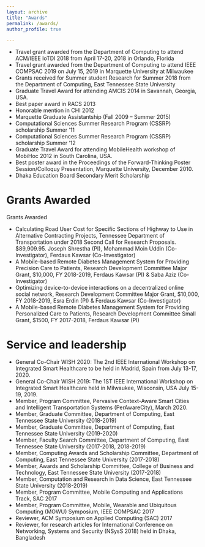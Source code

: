 ```yaml
---
layout: archive
title: "Awards"
permalink: /awards/
author_profile: true

---
```

*	Travel grant awarded from the Department of Computing to attend ACM/IEEE IoTDI 2018 from April 17-20, 2018 in Orlando, Florida
*	Travel grant awarded from the Department of Computing to attend IEEE COMPSAC 2019 on July 15, 2019 in Marquette University at Milwaukee 
*	Grants received for Summer student Research for Summer 2018 from the Department of Computing, East Tennessee State University
*	Graduate Travel Award for attending AMCIS 2014 in Savannah, Georgia, USA.
*	Best paper award in RACS 2013
*	Honorable mention in CHI 2012
*	Marquette Graduate Assistantship (Fall 2009 – Summer 2015)
*	Computational Sciences Summer Research Program (CSSRP) scholarship Summer ‘11
*	Computational Sciences Summer Research Program (CSSRP) scholarship Summer ‘12
*	Graduate Travel Award for attending MobileHealth workshop of MobiHoc 2012 in South Carolina, USA.
*	Best poster award in the Proceedings of the Forward-Thinking Poster Session/Colloquy Presentation, Marquette University, December 2010.
*	Dhaka Education Board Secondary Merit Scholarship



Grants Awarded
======
Grants Awarded
*	Calculating Road User Cost for Specific Sections of Highway to Use in Alternative Contracting Projects, Tennessee Department of Transportation under 2018 Second Call for Research Proposals. $89,909.95. Joseph Shrestha (PI), Mohammad Moin Uddin (Co-Investigator), Ferdaus Kawsar (Co-Investigator)
*	A Mobile-based Remote Diabetes Management System for Providing Precision Care to Patients, Research Development Committee Major Grant, $10,000, FY 2018-2019, Ferdaus Kawsar (PI) & Saba Aziz (Co-Investigator)
*	Optimizing device-to-device interactions on a decentralized online social network, Research Development Committee Major Grant, $10,000, FY 2018-2019, Esra Erdin (PI) & Ferdaus Kawsar (Co-Investigator)
*	A Mobile-based Remote Diabetes Management System for Providing Personalized Care to Patients, Research Development Committee Small Grant, $1500, FY 2017-2018, Ferdaus Kawsar (PI)

  
Service and leadership
======

* General Co-Chair WISH 2020: The 2nd IEEE International Workshop on Integrated Smart Healthcare to be held in Madrid, Spain from July 13-17, 2020.
* General Co-Chair WISH 2019: The 1ST IEEE International Workshop on Integrated Smart Healthcare held in Milwaukee, Wisconsin, USA July 15-19, 2019.
* Member, Program Committee, Pervasive Context-Aware Smart Cities and Intelligent Transportation Systems (PerAwareCity), March 2020. 
* Member, Graduate Committee, Department of Computing, East Tennessee State University (2018-2019)
* Member, Graduate Committee, Department of Computing, East Tennessee State University (2019-2020)
* Member, Faculty Search Committee, Department of Computing, East Tennessee State University (2017-2018, 2018-2019)
* Member, Computing Awards and Scholarship Committee, Department of Computing, East Tennessee State University (2017-2018)
* Member, Awards and Scholarship Committee, College of Business and Technology, East Tennessee State University (2017-2018)
* Member, Computation and Research in Data Science, East Tennessee State University (2018-2019)
* Member, Program Committee, Mobile Computing and Applications Track, SAC 2017
* Member, Program Committee, Mobile, Wearable and Ubiquitous Computing (MOWU) Symposium, IEEE COMPSAC 2017
* Reviewer, ACM Symposium on Applied Computing (SAC) 2017
* Reviewer, for research articles for International Conference on Networking, Systems and Security (NSysS 2018) held in Dhaka, Bangladesh

